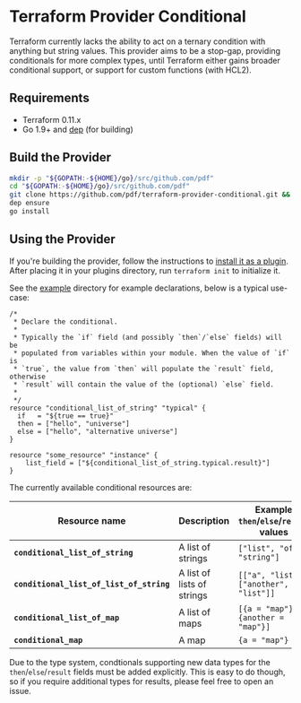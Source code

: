 # Terraform Provider Conditional
Terraform currently lacks the ability to act on a ternary condition with anything but string values. This provider aims to be a stop-gap, providing conditionals for more complex types, until Terraform either gains broader conditional support, or support for custom functions (with HCL2).

## Requirements
- Terraform 0.11.x
- Go 1.9+ and [dep](https://github.com/golang/dep) (for building)

## Build the Provider
```bash
mkdir -p "${GOPATH:-${HOME}/go}/src/github.com/pdf"
cd "${GOPATH:-${HOME}/go}/src/github.com/pdf"
git clone https://github.com/pdf/terraform-provider-conditional.git && cd terraform-provider-conditional
dep ensure
go install
```

## Using the Provider
If you're building the provider, follow the instructions to [install it as a plugin](https://www.terraform.io/docs/plugins/basics.html#installing-a-plugin). After placing it in your plugins directory, run `terraform init` to initialize it.

See the [example](https://github.com/pdf/terraform-provider-conditional/tree/master/example) directory for example declarations, below is a typical use-case:

```hcl
/*
 * Declare the conditional.
 *
 * Typically the `if` field (and possibly `then`/`else` fields) will be
 * populated from variables within your module. When the value of `if` is
 * `true`, the value from `then` will populate the `result` field, otherwise
 * `result` will contain the value of the (optional) `else` field.
 *
 */
resource "conditional_list_of_string" "typical" {
  if   = "${true == true}"
  then = ["hello", "universe"]
  else = ["hello", "alternative universe"]
}

resource "some_resource" "instance" {
	list_field = ["${conditional_list_of_string.typical.result}"]
}
```

The currently available conditional resources are:

| Resource name | Description | Example `then`/`else`/`result` values |
|---------------|-------------|----------------|
| **`conditional_list_of_string`** | A list of strings | `["list", "of", "string"]` |
| **`conditional_list_of_list_of_string`** | A list of lists of strings | `[["a", "list"], ["another", "list"]]` |
| **`conditional_list_of_map`** | A list of maps | `[{a = "map"}, {another = "map"}]` |
| **`conditional_map`** | A map | `{a = "map"}` |

Due to the type system, condtionals supporting new data types for the `then`/`else`/`result` fields must be added explicitly.  This is easy to do though, so if you require additional types for results, please feel free to open an issue.
